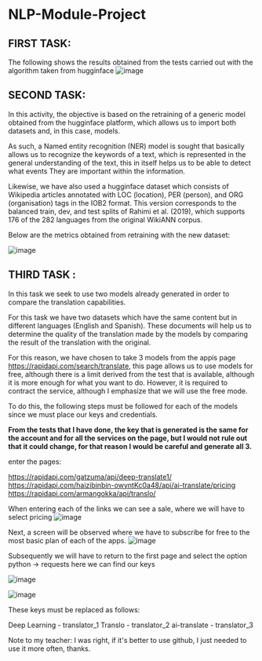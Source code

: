# NLP-Module-Project

## FIRST TASK:




The following shows the results obtained from the tests carried out with the algorithm taken from hugginface
![image](https://user-images.githubusercontent.com/99751023/205555200-d0c28334-9675-46c5-a3a2-86c5636c010a.png)

## SECOND TASK:

In this activity, the objective is based on the retraining of a generic model obtained from the hugginface platform, which allows us to import both datasets and, in this case, models.

As such, a Named entity recognition (NER) model is sought that basically allows us to recognize the keywords of a text, which is represented in the general understanding of the text, this in itself helps us to be able to detect what events They are important within the information.

Likewise, we have also used a hugginface dataset which consists of Wikipedia articles annotated with LOC (location), PER (person), and ORG (organisation) tags in the IOB2 format. This version corresponds to the balanced train, dev, and test splits of Rahimi et al. (2019), which supports 176 of the 282 languages from the original WikiANN corpus.

Below are the metrics obtained from retraining with the new dataset:

![image](https://user-images.githubusercontent.com/99751023/205552913-f1a716ea-11b4-400b-abb6-feeef375d005.png)


## THIRD TASK : 
In this task we seek to use two models already generated in order to compare the translation capabilities.

For this task we have two datasets which have the same content but in different languages (English and Spanish). These documents will help us to determine the quality of the translation made by the models by comparing the result of the translation with the original.

For this reason, we have chosen to take 3 models from the appis page https://rapidapi.com/search/translate, this page allows us to use models for free, although there is a limit derived from the test that is available, although it is more enough for what you want to do. However, it is required to contract the service, although I emphasize that we will use the free mode.

To do this, the following steps must be followed for each of the models since we must place our keys and credentials.

**From the tests that I have done, the key that is generated is the same for the account and for all the services on the page, but I would not rule out that it could change, for that reason I would be careful and generate all 3.**

enter the pages:

https://rapidapi.com/gatzuma/api/deep-translate1/
https://rapidapi.com/haizibinbin-owyntKc0a48/api/ai-translate/pricing
https://rapidapi.com/armangokka/api/translo/

When entering each of the links we can see a sale, where we will have to select pricing
![image](https://user-images.githubusercontent.com/99751023/205537582-60b7b3d3-ee80-40df-b008-e43867a066f2.png)

Next, a screen will be observed where we have to subscribe for free to the most basic plan of each of the apps.
![image](https://user-images.githubusercontent.com/99751023/205538288-f8f63b0f-3bd6-4b7b-bb5b-e7e6da08ba27.png)

Subsequently we will have to return to the first page and select the option python -> requests here we can find our keys

![image](https://user-images.githubusercontent.com/99751023/205538595-32b6c2ff-acd0-4ad7-a2ae-bdde246b830d.png)

![image](https://user-images.githubusercontent.com/99751023/205539232-3265e8a0-c1ee-415e-92f4-18ce521e9bcf.png)

These keys must be replaced as follows:

Deep Learning - translator_1
Translo - translator_2
ai-translate - translator_3

Note to my teacher: I was right, if it's better to use github, I just needed to use it more often, thanks.
